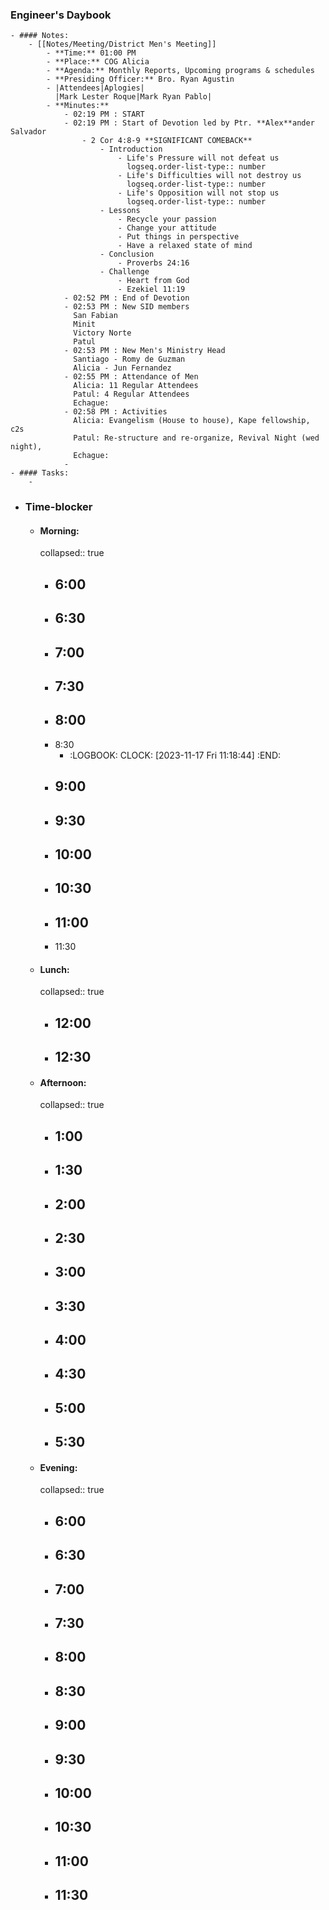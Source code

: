 ### Engineer's Daybook
	- #### Notes:
		- [[Notes/Meeting/District Men's Meeting]]
			- **Time:** 01:00 PM
			- **Place:** COG Alicia
			- **Agenda:** Monthly Reports, Upcoming programs & schedules
			- **Presiding Officer:** Bro. Ryan Agustin
			- |Attendees|Aplogies|
			  |Mark Lester Roque|Mark Ryan Pablo|
			- **Minutes:**
				- 02:19 PM : START
				- 02:19 PM : Start of Devotion led by Ptr. **Alex**ander Salvador
					- 2 Cor 4:8-9 **SIGNIFICANT COMEBACK**
						- Introduction
							- Life's Pressure will not defeat us
							  logseq.order-list-type:: number
							- Life's Difficulties will not destroy us
							  logseq.order-list-type:: number
							- Life's Opposition will not stop us
							  logseq.order-list-type:: number
						- Lessons
							- Recycle your passion
							- Change your attitude
							- Put things in perspective
							- Have a relaxed state of mind
						- Conclusion
							- Proverbs 24:16
						- Challenge
							- Heart from God
							- Ezekiel 11:19
				- 02:52 PM : End of Devotion
				- 02:53 PM : New SID members
				  San Fabian
				  Minit
				  Victory Norte
				  Patul
				- 02:53 PM : New Men's Ministry Head
				  Santiago - Romy de Guzman
				  Alicia - Jun Fernandez
				- 02:55 PM : Attendance of Men
				  Alicia: 11 Regular Attendees
				  Patul: 4 Regular Attendees
				  Echague:
				- 02:58 PM : Activities
				  Alicia: Evangelism (House to house), Kape fellowship, c2s
				  Patul: Re-structure and re-organize, Revival Night (wed night), 
				  Echague:
				-
	- #### Tasks:
		-
- ### Time-blocker
	- #### Morning:
	  collapsed:: true
		- 6:00
			-
		- 6:30
			-
		- 7:00
			-
		- 7:30
			-
		- 8:00
			-
		- 8:30
			- :LOGBOOK:
			  CLOCK: [2023-11-17 Fri 11:18:44]
			  :END:
		- 9:00
			-
		- 9:30
			-
		- 10:00
			-
		- 10:30
			-
		- 11:00
			-
		- 11:30
	- #### Lunch:
	  collapsed:: true
		- 12:00
			-
		- 12:30
			-
	- #### Afternoon:
	  collapsed:: true
		- 1:00
			-
		- 1:30
			-
		- 2:00
			-
		- 2:30
			-
		- 3:00
			-
		- 3:30
			-
		- 4:00
			-
		- 4:30
			-
		- 5:00
			-
		- 5:30
			-
	- #### Evening:
	  collapsed:: true
		- 6:00
			-
		- 6:30
			-
		- 7:00
			-
		- 7:30
			-
		- 8:00
			-
		- 8:30
			-
		- 9:00
			-
		- 9:30
			-
		- 10:00
			-
		- 10:30
			-
		- 11:00
			-
		- 11:30
			-